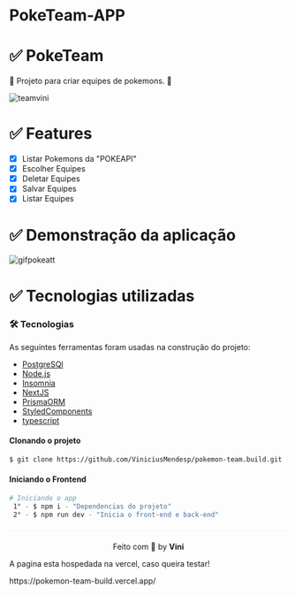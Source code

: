 # PokeTeam-APP


 # ✅ PokeTeam
 
 
   🚀 Projeto para criar equipes de pokemons. 🚀
   


![teamvini](https://user-images.githubusercontent.com/63562960/221834016-6f0ba0bd-fb55-4d06-ad48-dbc02cef5d40.png)



#  ✅ Features

- [x] Listar Pokemons da "POKEAPI"
- [x] Escolher Equipes
- [x] Deletar Equipes
- [x] Salvar Equipes
- [x] Listar Equipes  

# ✅ Demonstração da aplicação


![gifpokeatt](https://user-images.githubusercontent.com/63562960/221587455-d493934f-a9c2-4277-ae1f-0ce5dbf33631.gif)



# ✅ Tecnologias utilizadas

### 🛠 Tecnologias

As seguintes ferramentas foram usadas na construção do projeto:

- [PostgreSQl](https://www.postgresql.org/)
- [Node.js](https://nodejs.org/en/)
- [Insomnia](https://insomnia.rest/products/insomnia)
- [NextJS](https://nextjs.org/docs)
- [PrismaORM](https://www.prisma.io/)
- [StyledComponents](https://styled-components.com/)
- [typescript](https://www.typescriptlang.org/docs/)


#### Clonando o projeto
```sh
$ git clone https://github.com/ViniciusMendesp/pokemon-team.build.git
```

#### Iniciando o Frontend
```sh
# Iniciando o app
 1° - $ npm i - "Dependencias do projeto"
 2° - $ npm run dev - "Inicia o front-end e back-end"
```

<p align="center" style="margin-top: 20px; border-top: 1px solid #eee; padding-top: 20px;">Feito com 💖 by <strong> Vini </strong></p>

<p>A pagina esta hospedada na vercel, caso queira testar!</p>
https://pokemon-team-build.vercel.app/


